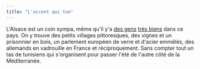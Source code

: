 ```yaml
---
title: "L'accent qui tue"
---
```


L'Alsace est un coin sympa, même qu'il y'a [des
gens](http://dailydjam.free.fr) [très biens](http://inesfeelings.free.fr) dans
ce pays. On y trouve des petits villages pittoresques, des vignes et un
prisonnier en bois, un parlement européen de verre et d'acier emmélés, des
allemands en vadrouille en France et réciproquement. Sans compter tout un tas
de tunisiens qui s'organisent pour passer l'été de l'autre côté de la
Méditerranée.


